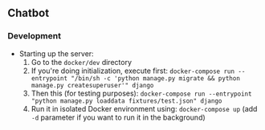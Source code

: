 ## Chatbot

### Development
* Starting up the server:
  1. Go to the `docker/dev` directory 
  2. If you're doing initialization, execute first: `docker-compose run --entrypoint "/bin/sh -c 'python manage.py migrate && python manage.py createsuperuser'" django`
  3. Then this (for testing purposes): `docker-compose run --entrypoint "python manage.py loaddata fixtures/test.json" django`
  4. Run it in isolated Docker environment using: `docker-compose up` (add `-d` parameter if you want to run it in the background)